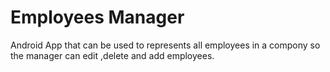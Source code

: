 # Employees Manager
 Android App that can be used to represents all employees in a compony so the manager can edit ,delete and add employees.
